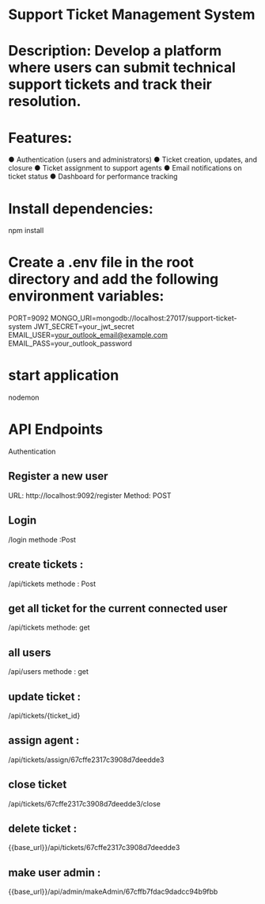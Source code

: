 # Support Ticket Management System
# Description: Develop a platform where users can submit technical support tickets and track their resolution.
# Features:
● Authentication (users and administrators)
● Ticket creation, updates, and closure
● Ticket assignment to support agents
● Email notifications on ticket status
● Dashboard for performance tracking

# Install dependencies:
npm install

# Create a .env file in the root directory and add the following environment variables:

PORT=9092
MONGO_URI=mongodb://localhost:27017/support-ticket-system
JWT_SECRET=your_jwt_secret
EMAIL_USER=your_outlook_email@example.com
EMAIL_PASS=your_outlook_password

# start application
nodemon

# API Endpoints
Authentication
## Register a new user

URL: http://localhost:9092/register
Method: POST


## Login 
/login
methode :Post

## create tickets : 
/api/tickets
methode : Post

## get all ticket for the current connected user
/api/tickets
methode: get

## all users
/api/users
methode : get

## update ticket : 
/api/tickets/{ticket_id}

## assign agent :
/api/tickets/assign/67cffe2317c3908d7deedde3
## close ticket
/api/tickets/67cffe2317c3908d7deedde3/close

## delete ticket : 
{{base_url}}/api/tickets/67cffe2317c3908d7deedde3

## make user admin : 
{{base_url}}/api/admin/makeAdmin/67cffb7fdac9dadcc94b9fbb
